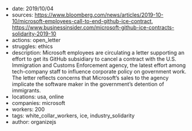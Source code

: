 - date: 2019/10/04
- sources: https://www.bloomberg.com/news/articles/2019-10-10/microsoft-employees-call-to-end-github-ice-contract, https://www.businessinsider.com/microsoft-github-ice-contracts-solidarity-2019-10
- actions: open_letter
- struggles: ethics
- description: Microsoft employees are circulating a letter supporting an effort to get its GitHub subsidiary to cancel a contract with the U.S. Immigration and Customs Enforcement agency, the latest effort among tech-company staff to influence corporate policy on government work. The letter reflects concerns that Microsoft’s sales to the agency implicate the software maker in the government’s detention of immigrants. 
- locations: usa, online
- companies: microsoft
- workers: 200
- tags: white_collar_workers, ice, industry_solidarity
- author: organizejs
